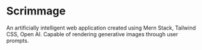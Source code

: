 # Scrimmage
An artificially intelligent web application created using Mern Stack, Tailwind CSS, Open AI. Capable of rendering generative images through user prompts.

